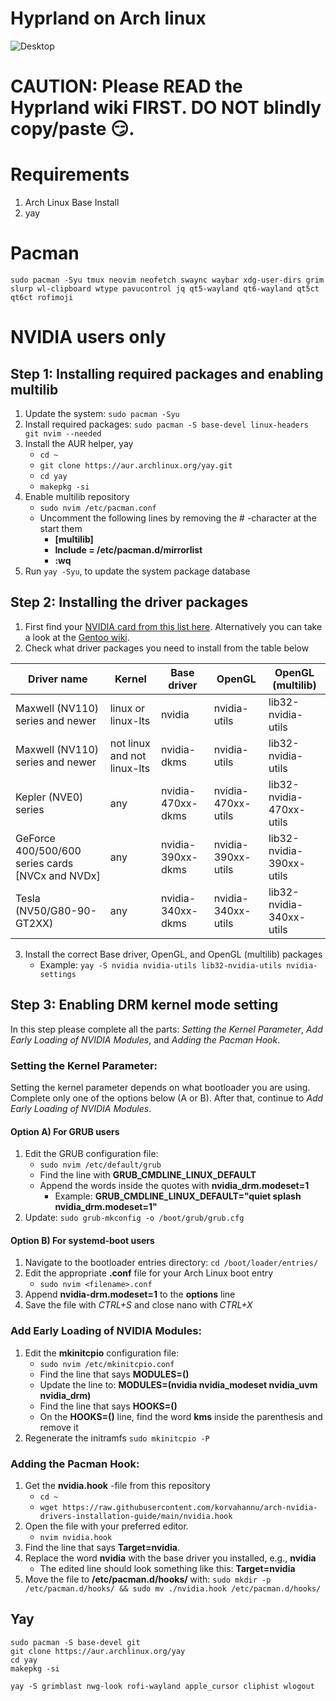 # Hyprland on Arch linux
![Desktop](https://github.com/smbrn07/dotfiles/blob/main/pic/desktop.png?raw=true)

# CAUTION: Please READ the Hyprland wiki FIRST. DO NOT blindly copy/paste 😏.

# Requirements
1. Arch Linux Base Install
2. yay

# Pacman

```
sudo pacman -Syu tmux neovim neofetch swaync waybar xdg-user-dirs grim slurp wl-clipboard wtype pavucontrol jq qt5-wayland qt6-wayland qt5ct qt6ct rofimoji
```

# NVIDIA users only
## Step 1: Installing required packages and enabling multilib

1. Update the system:
   `sudo pacman -Syu`
2. Install required packages:
   `sudo pacman -S base-devel linux-headers git nvim --needed`
3. Install the AUR helper, yay
   - `cd ~`
   - `git clone https://aur.archlinux.org/yay.git`
   - `cd yay`
   - `makepkg -si`
4. Enable multilib repository
   - `sudo nvim /etc/pacman.conf`
   - Uncomment the following lines by removing the # -character at the start them
     - **[multilib]**
     - **Include = /etc/pacman.d/mirrorlist**
     - **:wq**
5. Run `yay -Syu`, to update the system package database

## Step 2: Installing the driver packages

1. First find your [NVIDIA card from this list here](https://nouveau.freedesktop.org/CodeNames.html). Alternatively you can take a look at the [Gentoo wiki](https://wiki.gentoo.org/wiki/NVIDIA#Feature_support).
2. Check what driver packages you need to install from the table below

| Driver name                                      | Kernel                      | Base driver       | OpenGL             | OpenGL (multilib)        |
| ------------------------------------------------ | --------------------------- | ----------------- | ------------------ | ------------------------ |
| Maxwell (NV110) series and newer                 | linux or linux-lts          | nvidia            | nvidia-utils       | lib32-nvidia-utils       |
| Maxwell (NV110) series and newer                 | not linux and not linux-lts | nvidia-dkms       | nvidia-utils       | lib32-nvidia-utils       |
| Kepler (NVE0) series                             | any                         | nvidia-470xx-dkms | nvidia-470xx-utils | lib32-nvidia-470xx-utils |
| GeForce 400/500/600 series cards [NVCx and NVDx] | any                         | nvidia-390xx-dkms | nvidia-390xx-utils | lib32-nvidia-390xx-utils |
| Tesla (NV50/G80-90-GT2XX)                        | any                         | nvidia-340xx-dkms | nvidia-340xx-utils | lib32-nvidia-340xx-utils |

3. Install the correct Base driver, OpenGL, and OpenGL (multilib) packages
   - Example: `yay -S nvidia nvidia-utils lib32-nvidia-utils nvidia-settings`

## Step 3: Enabling DRM kernel mode setting

In this step please complete all the parts: _Setting the Kernel Parameter_, _Add Early Loading of NVIDIA Modules_, and _Adding the Pacman Hook_.

### Setting the Kernel Parameter:

Setting the kernel parameter depends on what bootloader you are using. Complete only one of the options below (A or B). After that, continue to _Add Early Loading of NVIDIA Modules_.

#### Option A) For GRUB users

1. Edit the GRUB configuration file:
   - `sudo nvim /etc/default/grub`
   - Find the line with **GRUB_CMDLINE_LINUX_DEFAULT**
   - Append the words inside the quotes with **nvidia_drm.modeset=1**
     - Example: **GRUB_CMDLINE_LINUX_DEFAULT="quiet splash nvidia_drm.modeset=1"**
2. Update: `sudo grub-mkconfig -o /boot/grub/grub.cfg`

#### Option B) For systemd-boot users

1. Navigate to the bootloader entries directory: `cd /boot/loader/entries/`
2. Edit the appropriate **.conf** file for your Arch Linux boot entry
   - `sudo nvim <filename>.conf`
3. Append **nvidia-drm.modeset=1** to the **options** line
4. Save the file with _CTRL+S_ and close nano with _CTRL+X_

### Add Early Loading of NVIDIA Modules:

1. Edit the **mkinitcpio** configuration file:
   - `sudo nvim /etc/mkinitcpio.conf`
   - Find the line that says **MODULES=()**
   - Update the line to: **MODULES=(nvidia nvidia_modeset nvidia_uvm nvidia_drm)**
   - Find the line that says **HOOKS=()**
   - On the **HOOKS=()** line, find the word **kms** inside the parenthesis and remove it
2. Regenerate the initramfs `sudo mkinitcpio -P`

### Adding the Pacman Hook:

1. Get the **nvidia.hook** -file from this repository
   - `cd ~`
   - `wget https://raw.githubusercontent.com/korvahannu/arch-nvidia-drivers-installation-guide/main/nvidia.hook`
2. Open the file with your preferred editor.
   - `nvim nvidia.hook`
3. Find the line that says **Target=nvidia**.
4. Replace the word **nvidia** with the base driver you installed, e.g., **nvidia**
   - The edited line should look something like this: **Target=nvidia**
6. Move the file to **/etc/pacman.d/hooks/** with: `sudo mkdir -p /etc/pacman.d/hooks/ && sudo mv ./nvidia.hook /etc/pacman.d/hooks/`

## Yay

```
sudo pacman -S base-devel git
git clone https://aur.archlinux.org/yay
cd yay
makepkg -si
```

```
yay -S grimblast nwg-look rofi-wayland apple_cursor cliphist wlogout
```
